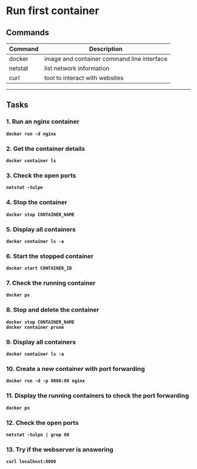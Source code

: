 # Run first container
## Commands
| Command | Description |
| --- | --- |
| docker | image and container command line interface |
| netstat| list network information |
| curl | tool to interact with websites |
---

## Tasks
### 1. Run an nginx container
**`docker run -d nginx`**  

### 2. Get the container details
**`docker container ls`**  

### 3. Check the open ports 
**`netstat -tulpn`**

### 4. Stop the container 
**`docker stop CONTAINER_NAME`**

### 5. Display all containers
**`docker container ls -a`**

### 6. Start the stopped container 
**`docker start CONTAINER_ID`**

### 7. Check the running container 
**`docker ps`**

### 8. Stop and delete the container 
**`docker stop CONTAINER_NAME`**\
**`docker container prune`**

### 9. Display all containers
**`docker container ls -a`**

### 10. Create a new container with port forwarding
**`docker run -d -p 8080:80 nginx`**

### 11. Display the running containers to check the port forwarding
**`docker ps`**

### 12. Check the open ports
**`netstat -tulpn | grep 80`**

### 13. Try if the webserver is answering
**`curl localhost:8080`**
